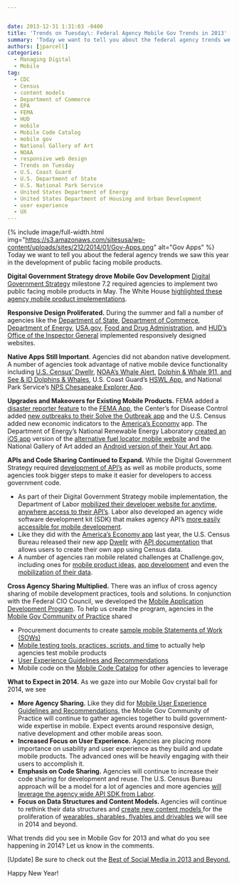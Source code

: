 ```yaml
---


date: 2013-12-31 1:31:03 -0400
title: 'Trends on Tuesday\: Federal Agency Mobile Gov Trends in 2013'
summary: 'Today we want to tell you about the federal agency trends we saw this year in the development of public facing mobile products. Digital Government Strategy drove Mobile Gov Development Digital Government Strategy milestone 7.2 required agencies to implement two public facing mobile products in May. The White House highlighted these'
authors: [jparcell]
categories:
  - Managing Digital
  - Mobile
tag:
  - CDC
  - Census
  - content models
  - Department of Commerce
  - EPA
  - FEMA
  - HUD
  - mobile
  - Mobile Code Catalog
  - mobile gov
  - National Gallery of Art
  - NOAA
  - responsive web design
  - Trends on Tuesday
  - U.S. Coast Guard
  - U.S. Department of State
  - U.S. National Park Service
  - United States Department of Energy
  - United States Department of Housing and Urban Development
  - user experience
  - UX
---
```


{% include image/full-width.html img="https://s3.amazonaws.com/sitesusa/wp-content/uploads/sites/212/2014/01/Gov-Apps.png" alt="Gov Apps" %}
Today we want to tell you about the federal agency trends we saw this year in the development of public facing mobile products.

**Digital Government Strategy drove Mobile Gov Development** [Digital Government Strategy](http://www.whitehouse.gov/sites/default/files/omb/egov/digital-government/digital-government.html#milestone-6-2) milestone 7.2 required agencies to implement two public facing mobile products in May. The White House [highlighted these agency mobile product implementations](http://www.whitehouse.gov/digitalgov/mobile).

**Responsive Design Proliferated.** During the summer and fall a number of agencies like the [Department of State](http://apps.usa.gov/state-department-mobile.shtml "State Department Mobile Site Goes Responsive"), [Department of Commerce](https://www.WHATEVER/2013/10/30/redesigning-commerce-gov-2/ "Redesigning Commerce.gov"), [Department of Energy](https://www.WHATEVER/2014/01/09/energy-gov-goes-responsive/ "Energy.gov goes Responsive"), [USA.gov](https://www.WHATEVER/2013/08/20/embracing-responsive-design-2/ "Embracing Responsive Design"), [Food and Drug Administration](https://www.WHATEVER/2013/12/12/fda-gov-goes-responsive/ "FDA.gov Goes Responsive"), and [HUD&#8217;s Office of the Inspector General](https://www.WHATEVER/2013/10/17/mobile-products-from-hud/ "Mobile Products from HUD") implemented responsively designed websites.

**Native Apps Still Important**. Agencies did not abandon native development. A number of agencies took advantage of native mobile device functionality including [U.S. Census&#8217; Dwellr](https://www.WHATEVER/2013/12/05/u-s-census-bureau-dwellr-app/ "U.S. Census Bureau Dwellr App"), [NOAA&#8217;s Whale Alert](https://www.WHATEVER/2013/07/25/noaas-whale-alert-ship-strike-reduction-for-right-whales-app/ "NOAA’s  Whale Alert – Ship Strike Reduction for Right Whales App"), [Dolphin & Whale 911, and See & ID Dolphins & Whales](https://www.WHATEVER/2013/10/24/dolphin-and-whale-apps-from-noaa-fisheries/ "Dolphin and Whale Apps from NOAA Fisheries"), U.S. Coast Guard&#8217;s [HSWL App](https://www.WHATEVER/2013/11/21/coast-guard-hswl-app/ "Coast Guard HSWL App"), and National Park Service&#8217;s [NPS Chesapeake Explorer App](https://www.WHATEVER/2013/06/20/nps-chesapeake-explorer-app/ "NPS Chesapeake Explorer App").

**Upgrades and Makeovers for Existing Mobile Products.** FEMA added a [disaster reporter feature](http://www.fema.gov/disaster-reporter) to the [FEMA App,](http://www.fema.gov/smartphone-app) the Center&#8217;s for Disease Control added [new outbreaks to their Solve the Outbreak app](https://www.WHATEVER/2013/10/31/new-outbreaks-but-no-zombies-on-cdcs-solve-the-outbreak/ "New Outbreaks (but No Zombies) on CDC’s  Solve the Outbreak") and the U.S. Census added new economic indicators to the [America&#8217;s Economy](http://apps.usa.gov/americas-economy.shtml) app. The Department of Energy&#8217;s National Renewable Energy Laboratory [created an iOS app](http://apps.usa.gov/alternative-fueling-stationp-locator.shtml) version of the [alternative fuel locator mobile website](http://apps.usa.gov/alternative-fuel-locator.shtml) and the National Gallery of Art added an [Android version of their Your Art app](https://www.WHATEVER/2013/12/26/your-art-now-on-android/ "Your Art App Now on Android").

**APIs and Code Sharing Continued to Expand.** While the Digital Government Strategy required [development of API&#8217;s](http://www.data.gov/developers/page/developer-resources) as well as mobile products, some agencies took bigger steps to make it easier for developers to access government code.

<ul class="how_to_mobile_list">
  <li>
    As part of their Digital Government Strategy mobile implementation, the Department of Labor <a href="http://www.dol.gov/digital-strategy/DigitalGovernance7-2.htm">mobilized their developer website for anytime, anywhere access to their API&#8217;s</a>. Labor also developed an agency wide software development kit (SDK) that makes agency API&#8217;s <a href="https://github.com/USDepartmentofLabor/Android_DOLDataSDK/wiki">more easily accessible for mobile development</a>.
  </li>
  <li>
    Like they did with the <a title="U.S. Census America’s  Economy App" href="http://apps.usa.gov/americas-economy.shtml">America&#8217;s Economy app</a> last year, the U.S. Census Bureau released their new app <a title="U.S. Census Bureau Dwellr App" href="https://www.WHATEVER/2013/12/05/u-s-census-bureau-dwellr-app/">Dwellr</a> with <a href="http://www.census.gov/developers/">API documentation</a> that allows users to create their own app using Census data.
  </li>
  <li>
    A number of agencies ran mobile related challenges at Challenge.gov, including ones for <a href="http://mymoneyappup.challengepost.com/">mobile product ideas,</a> <a href="http://combatfeedinghack.challengepost.com/">app development</a> and even the <a href="http://www.health2con.com/devchallenge/mobilizing-data-for-pressure-ulcer-prevention-challenge/">mobilization of their data</a>.
  </li>
</ul>

**Cross Agency Sharing Multiplied.** There was an influx of cross agency sharing of mobile development practices, tools and solutions. In conjunction with the Federal CIO Council, we developed the [Mobile Application Development Program](https://www.WHATEVER/resources/mobile-application-development-program/ "Mobile Application Development Program"). To help us create the program, agencies in the [Mobile Gov Community of Practice](https://www.WHATEVER/communities/mobile/ "Mobile") shared

<ul class="how_to_mobile_list">
  <li>
    Procurement documents to create <a title="Mobile SOW and Developer Qualifications" href="https://www.WHATEVER/resources/mobile-sow-and-developer-qualifications/">sample mobile Statements of Work (SOWs)</a>
  </li>
  <li>
    <a title="Mobile Product Testing Guidelines and Resources" href="https://www.WHATEVER/2013/08/22/mobile-product-testing-guidelines/">Mobile testing tools, practices, scripts, and time</a> to actually help agencies test mobile products
  </li>
  <li>
    <a title="Mobile User Experience Guidelines and Recommendations" href="https://www.WHATEVER/resources/mobile-user-experience-guidelines-and-recommendations/">User Experience Guidelines and Recommendations</a>
  </li>
  <li>
    Mobile code on the <a title="Federal Mobile Code Sharing Catalog Is Here" href="https://www.WHATEVER/2013/05/13/federal-mobile-code-sharing-catalog-is-here/">Mobile Code Catalog</a> for other agencies to leverage
  </li>
</ul>

**What to Expect in 2014.** As we gaze into our Mobile Gov crystal ball for 2014, we see

<ul class="how_to_mobile_list">
  <li>
    <strong>More Agency Sharing.</strong> Like they did for <a title="Mobile User Experience Guidelines and Recommendations" href="https://www.WHATEVER/resources/mobile-user-experience-guidelines-and-recommendations/">Mobile User Experience Guidelines and Recommendations</a>, the Mobile Gov Community of Practice will continue to gather agencies together to build government-wide expertise in mobile. Expect events around responsive design, native development and other mobile areas soon.
  </li>
  <li>
    <b>Increased Focus on User Experience.</b> Agencies are placing more importance on usability and user experience as they build and update mobile products. The advanced ones will be heavily engaging with their users to accomplish it.
  </li>
  <li>
    <b>Emphasis on Code Sharing.</b> Agencies will continue to increase their code sharing for development and reuse. The U.S. Census Bureau approach will be a model for a lot of agencies and more agencies <a href="https://github.com/USDepartmentofLabor/Android_DOLDataSDK/wiki">will leverage the agency wide API SDK from Labor</a>.
  </li>
  <li>
    <b>Focus on Data Structures and Content Models. </b>Agencies will continue to rethink their data structures and <a title="Always Future Ready: The Benefits of Open Content Models and Structured Data Webinar" href="https://www.WHATEVER/2013/10/28/always-future-ready-the-benefits-of-open-content-models-and-structured-data-webinar/">create new content models </a>for the proliferation of <a title="Mary Meeker’s  Internet Trends Report" href="https://www.WHATEVER/2013/06/05/mary-meekers-internet-trends-report-2/">wearables, sharables, flyables and drivables</a> we will see in 2014 and beyond.
  </li>
</ul>

What trends did you see in Mobile Gov for 2013 and what do you see happening in 2014? Let us know in the comments.

[Update] Be sure to check out the <a title="Advancing Forward: Best of Social Media in 2013 and Beyond" href="https://www.WHATEVER/2014/01/10/advancing-forward-best-of-social-media-in-2013-and-beyond/" rel="bookmark">Best of Social Media in 2013 and Beyond.</a>

Happy New Year!